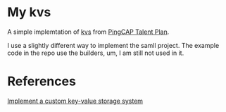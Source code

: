 # My kvs

A simple implemtation of [kvs](https://github.com/pingcap/talent-plan/blob/master/courses/rust/docs/lesson-plan.md) from [PingCAP Talent Plan](https://github.com/pingcap/talent-plan).

I use a slightly different way to implement the samll project. 
The example code in the repo use the builders, um, I am still not used in it.

# References
[Implement a custom key-value storage system](https://medium.com/@felipedutratine/implement-a-custom-key-value-storage-system-3df4c1eb35e9#:~:text=Implement%20a%20custom%20key-value%20storage%20system%201%20First,5%20Fifth%20Step%20%3A%20Going%20too%20far.%20)